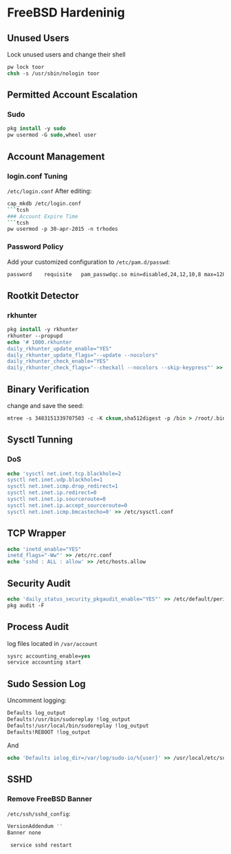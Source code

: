 # FreeBSD Hardeninig
## Unused Users
Lock unused users and change their shell
```tcsh
pw lock toor
chsh -s /usr/sbin/nologin toor
```
## Permitted Account Escalation
### Sudo
```tcsh
pkg install -y sudo
pw usermod -G sudo,wheel user
```
## Account Management
### login.conf Tuning
`/etc/login.conf`
After editing:
```tcsh
cap_mkdb /etc/login.conf
```tcsh
### Account Expire Time
```tcsh
pw usermod -p 30-apr-2015 -n trhodes
```
### Password Policy
Add your customized configuration to `/etc/pam.d/passwd`:
```tcsh
password	requisite	pam_passwdqc.so	min=disabled,24,12,10,8 max=128 passphrase=0 similar=deny match=4 retry=3 random=48	enforce=users
```
## Rootkit Detector
### rkhunter
```tcsh
pkg install -y rkhunter
rkhunter --propupd
echo '# 1000.rkhunter
daily_rkhunter_update_enable="YES"
daily_rkhunter_update_flags="--update --nocolors"
daily_rkhunter_check_enable="YES"
daily_rkhunter_check_flags="--checkall --nocolors --skip-keypress"' >> /etc/default/periodic.conf
```
## Binary Verification
change and save the seed:
```tcsh
mtree -s 3483151339707503 -c -K cksum,sha512digest -p /bin > /root/.bin_chksum_mtree
```
## Sysctl Tunning
### DoS
```tcsh
echo 'sysctl net.inet.tcp.blackhole=2
sysctl net.inet.udp.blackhole=1
sysctl net.inet.icmp.drop_redirect=1
sysctl net.inet.ip.redirect=0
sysctl net.inet.ip.sourceroute=0
sysctl net.inet.ip.accept_sourceroute=0
sysctl net.inet.icmp.bmcastecho=0' >> /etc/sysctl.conf
```
## TCP Wrapper
```tcsh
echo 'inetd_enable="YES"
inetd_flags="-Ww"' >> /etc/rc.conf
echo 'sshd : ALL : allow' >> /etc/hosts.allow
```
## Security Audit
```tcsh
echo 'daily_status_security_pkgaudit_enable="YES"' >> /etc/default/periodic.conf
pkg audit -F
```
## Process Audit
log files located in `/var/account`
```tcsh
sysrc accounting_enable=yes
service accounting start
```
## Sudo Session Log
Uncomment logging:
```tcsh
Defaults log_output
Defaults!/usr/bin/sudoreplay !log_output
Defaults!/usr/local/bin/sudoreplay !log_output
Defaults!REBOOT !log_output
```
And
```tcsh
echo 'Defaults iolog_dir=/var/log/sudo-io/%{user}' >> /usr/local/etc/sudoers
```
## SSHD
### Remove FreeBSD Banner
`/etc/ssh/sshd_config`:
```tcsh
VersionAddendum ''
Banner none
```
```tcsh
 service sshd restart
```
